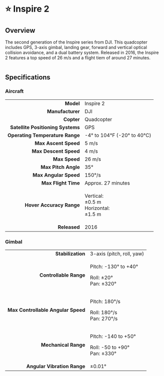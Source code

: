 # ⭐ Inspire 2

## Overview

The second generation of the Inspire series from DJI.  This quadcopter includes GPS, 3-axis gimbal, landing gear, forward and vertical optical collision avoidance, and a dual battery system.  Released in 2016, the Inspire 2 features a top speed of 26 m/s and a flight tiem of around 27 minutes.

<figure><img src="../../.gitbook/assets/image (90).png" alt=""><figcaption></figcaption></figure>

## Specifications

### Aircraft

|                                   |                                                     |
| --------------------------------: | --------------------------------------------------- |
|                         **Model** | Inspire 2                                           |
|                  **Manufacturer** | DJI                                                 |
|                        **Copter** | Quadcopter                                          |
| **Satellite Positioning Systems** | GPS                                                 |
|   **Operating Temperature Range** | -4° to 104℉ (-20° to 40℃)                           |
|              **Max Ascent Speed** | 5 m/s                                               |
|             **Max Descent Speed** | 4 m/s                                               |
|                     **Max Speed** | 26 m/s                                              |
|               **Max Pitch Angle** | 35°                                                 |
|             **Max Angular Speed** | 150°/s                                              |
|               **Max Flight Time** | Approx. 27 minutes                                  |
|          **Hover Accuracy Range** | <p>Vertical:<br>±0.5 m<br>Horizontal:<br>±1.5 m</p> |
|                      **Released** | 2016                                                |

### Gimbal

|                                    |                                                                  |
| ---------------------------------: | ---------------------------------------------------------------- |
|                  **Stabilization** | 3-axis (pitch, roll, yaw)                                        |
|             **Controllable Range** | <p>Pitch: -130° to +40°</p><p>Roll: ±20°<br>Pan: ±320°</p>       |
| **Max Controllable Angular Speed** | <p>Pitch: 180°/s</p><p>Roll: 180°/s<br>Pan: 270°/s</p>           |
|               **Mechanical Range** | <p>Pitch: -140 to +50°</p><p>Roll: -50 to +90°<br>Pan: ±330°</p> |
|        **Angular Vibration Range** | ±0.01°                                                           |
